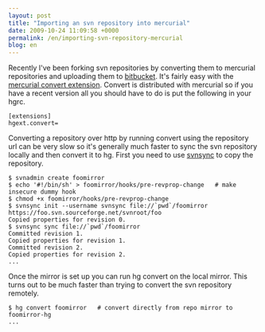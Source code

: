 ```yaml
---
layout: post
title: "Importing an svn repository into mercurial"
date: 2009-10-24 11:09:58 +0000
permalink: /en/importing-svn-repository-mercurial
blog: en
---
```


Recently I've been forking svn repositories by converting them to
mercurial repositories and uploading them to
[bitbucket](http://www.bitbucket.org/). It's fairly easy with the
[mercurial convert
extension](http://mercurial.selenic.com/wiki/ConvertExtension). Convert
is distributed with mercurial so if you have a recent version all you
should have to do is put the following in your hgrc.

``` text
[extensions]
hgext.convert=
```

Converting a repository over http by running convert using the
repository url can be very slow so it's generally much faster to sync
the svn repository locally and then convert it to hg. First you need to
use [svnsync](http://svn.collab.net/repos/svn/trunk/notes/svnsync.txt)
to copy the repository.

``` text
$ svnadmin create foomirror
$ echo '#!/bin/sh' > foomirror/hooks/pre-revprop-change   # make insecure dummy hook
$ chmod +x foomirror/hooks/pre-revprop-change
$ svnsync init --username svnsync file://`pwd`/foomirror https://foo.svn.sourceforge.net/svnroot/foo
Copied properties for revision 0.
$ svnsync sync file://`pwd`/foomirror
Committed revision 1.
Copied properties for revision 1.
Committed revision 2.
Copied properties for revision 2.
...
```

Once the mirror is set up you can run hg convert on the local mirror.
This turns out to be much faster than trying to convert the svn
repository remotely.

``` text
$ hg convert foomirror   # convert directly from repo mirror to foomirror-hg
...
```
